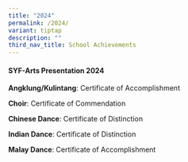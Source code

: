 ```yaml
---
title: "2024"
permalink: /2024/
variant: tiptap
description: ""
third_nav_title: School Achievements
---
```

<h4><strong>SYF-Arts Presentation 2024</strong></h4>
<p><strong>Angklung/Kulintang</strong>: Certificate of Accomplishment</p>
<p><strong>Choir</strong>: Certificate of Commendation</p>
<p><strong>Chinese Dance</strong>: Certificate of Distinction</p>
<p><strong>Indian Dance</strong>: Certificate of Distinction</p>
<p><strong>Malay Dance</strong>: Certificate of Accomplishment</p>
